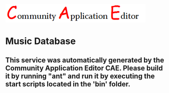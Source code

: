 ![CAE](https://github.com/CAE-Community-Application-Editor/CAE-Deployment-Temp/blob/master/microservice-98/img/logo.png)  

Music Database
===================


This service was automatically generated by the Community Application Editor CAE. Please build it by running "ant" and run it by executing the start scripts located in the 'bin' folder.
---------------
